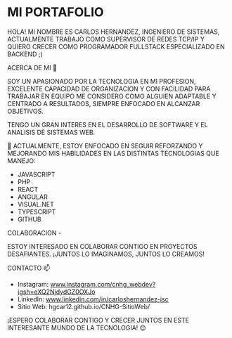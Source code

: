 # MI PORTAFOLIO 

HOLA! MI NOMBRE ES CARLOS HERNANDEZ, INGENIERO DE SISTEMAS, ACTUALMENTE TRABAJO COMO SUPERVISOR DE REDES TCP/IP Y QUIERO CRECER COMO PROGRAMADOR FULLSTACK ESPECIALIZADO EN BACKEND ;)

ACERCA DE MI 👀

SOY UN APASIONADO POR LA TECNOLOGIA EN MI PROFESION, EXCELENTE CAPACIDAD DE ORGANIZACION Y CON FACILIDAD PARA TRABAJAR EN EQUIPO ME CONSIDERO COMO ALGUIEN ADAPTABLE Y CENTRADO A RESULTADOS, SIEMPRE ENFOCADO EN ALCANZAR OBJETIVOS.

TENGO UN GRAN INTERES EN EL DESARROLLO DE SOFTWARE Y EL ANALISIS DE SISTEMAS WEB.

🌱 ACTUALMENTE, ESTOY ENFOCADO EN SEGUIR REFORZANDO Y MEJORANDO MIS HABILIDADES EN LAS DISTINTAS TECNOLOGIAS QUE MANEJO:

- JAVASCRIPT
- PHP
- REACT
- ANGULAR
- VISUAL.NET
- TYPESCRIPT
- GITHUB


COLABORACION -

ESTOY INTERESADO EN COLABORAR CONTIGO EN PROYECTOS DESAFIANTES. ¡JUNTOS LO IMAGINAMOS, JUNTOS LO CREAMOS!

CONTACTO 📫

- Instagram: www.instagram.com/cnhg_webdev?igsh=eXQ2NjdydGZ0OXJo
- LinkedIn: www.linkedin.com/in/carloshernandez-isc
- Sitio Web: hgcar12.github.io/CNHG-SitioWeb/

¡ESPERO COLABORAR CONTIGO Y CRECER JUNTOS EN ESTE INTERESANTE MUNDO DE LA TECNOLOGIA! 😊
